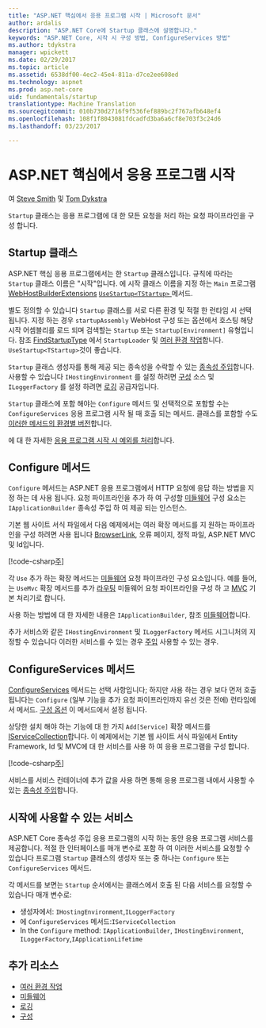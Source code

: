 ```yaml
---
title: "ASP.NET 핵심에서 응용 프로그램 시작 | Microsoft 문서"
author: ardalis
description: "ASP.NET Core에 Startup 클래스에 설명합니다."
keywords: "ASP.NET Core, 시작 시 구성 방법, ConfigureServices 방법"
ms.author: tdykstra
manager: wpickett
ms.date: 02/29/2017
ms.topic: article
ms.assetid: 6538df00-4ec2-45e4-811a-d7ce2ee608ed
ms.technology: aspnet
ms.prod: asp.net-core
uid: fundamentals/startup
translationtype: Machine Translation
ms.sourcegitcommit: 010b730d2716f9f536fef889bc2f767afb648ef4
ms.openlocfilehash: 108f1f8043081fdcadfd3ba6a6cf8e703f3c24d6
ms.lasthandoff: 03/23/2017

---
```

# <a name="application-startup-in-aspnet-core"></a>ASP.NET 핵심에서 응용 프로그램 시작

여 [Steve Smith](http://ardalis.com) 및 [Tom Dykstra](https://github.com/tdykstra/)

`Startup` 클래스는 응용 프로그램에 대 한 모든 요청을 처리 하는 요청 파이프라인을 구성 합니다.

## <a name="the-startup-class"></a>Startup 클래스

ASP.NET 핵심 응용 프로그램에서는 한 `Startup` 클래스입니다. 규칙에 따라는 `Startup` 클래스 이름은 "시작"입니다. 에 시작 클래스 이름을 지정 하는 `Main` 프로그램 [WebHostBuilderExtensions](https://docs.microsoft.com/aspnet/core/api/microsoft.aspnetcore.hosting.webhostbuilderextensions) [ `UseStartup<TStartup>` ](https://docs.microsoft.com/aspnet/core/api/microsoft.aspnetcore.hosting.webhostbuilderextensions#Microsoft_AspNetCore_Hosting_WebHostBuilderExtensions_UseStartup__1_Microsoft_AspNetCore_Hosting_IWebHostBuilder_) 메서드.

별도 정의할 수 있습니다 `Startup` 클래스를 서로 다른 환경 및 적절 한 런타임 시 선택 됩니다. 지정 하는 경우 `startupAssembly` WebHost 구성 또는 옵션에서 호스팅 해당 시작 어셈블리를 로드 되며 검색할는 `Startup` 또는 `Startup[Environment]` 유형입니다. 참조 [FindStartupType](https://github.com/aspnet/Hosting/blob/rel/1.1.0/src/Microsoft.AspNetCore.Hosting/Internal/StartupLoader.cs) 에서 `StartupLoader` 및 [여러 환경 작업](environments.md#startup-conventions)합니다. `UseStartup<TStartup>`것이 좋습니다.

`Startup` 클래스 생성자를 통해 제공 되는 종속성을 수락할 수 있는 [종속성 주입](dependency-injection.md)합니다. 사용할 수 있습니다 `IHostingEnvironment` 를 설정 하려면 [구성](configuration.md) 소스 및 `ILoggerFactory` 를 설정 하려면 [로깅](logging.md) 공급자입니다. 

`Startup` 클래스에 포함 해야는 `Configure` 메서드 및 선택적으로 포함할 수는 `ConfigureServices` 응용 프로그램 시작 될 때 호출 되는 메서드. 클래스를 포함할 수도 [이러한 메서드의 환경별 버전](environments.md#startup-conventions)합니다.

에 대 한 자세한 [응용 프로그램 시작 시 예외를 처리](error-handling.md#startup-exception-handling)합니다.

## <a name="the-configure-method"></a>Configure 메서드

`Configure` 메서드는 ASP.NET 응용 프로그램에서 HTTP 요청에 응답 하는 방법을 지정 하는 데 사용 됩니다. 요청 파이프라인을 추가 하 여 구성할 [미들웨어](middleware.md) 구성 요소는 `IApplicationBuilder` 종속성 주입 하 여 제공 되는 인스턴스.

기본 웹 사이트 서식 파일에서 다음 예제에서는 여러 확장 메서드를 지 원하는 파이프라인을 구성 하려면 사용 됩니다 [BrowserLink](http://vswebessentials.com/features/browserlink), 오류 페이지, 정적 파일, ASP.NET MVC 및 Id입니다.

[!code-csharp[주](../common/samples/WebApplication1/Startup.cs?highlight=8,9,10,14,17,19,21&start=58&end=84)]

각 `Use` 추가 하는 확장 메서드는 [미들웨어](middleware.md) 요청 파이프라인 구성 요소입니다. 예를 들어,는 `UseMvc` 확장 메서드를 추가 [라우팅](routing.md) 미들웨어 요청 파이프라인을 구성 하 고 [MVC](../mvc/index.md) 기본 처리기로 합니다.

사용 하는 방법에 대 한 자세한 내용은 `IApplicationBuilder`, 참조 [미들웨어](middleware.md)합니다.

추가 서비스와 같은 `IHostingEnvironment` 및 `ILoggerFactory` 메서드 시그니처의 지정할 수 있습니다 이러한 서비스를 수 있는 경우 [주입](dependency-injection.md) 사용할 수 있는 경우. 

## <a name="the-configureservices-method"></a>ConfigureServices 메서드

[ConfigureServices](https://docs.microsoft.com/en-us/aspnet/core/api/microsoft.aspnetcore.hosting.startupbase#Microsoft_AspNetCore_Hosting_StartupBase_ConfigureServices_Microsoft_Extensions_DependencyInjection_IServiceCollection_) 메서드는 선택 사항입니다; 하지만 사용 하는 경우 보다 먼저 호출 됩니다는 `Configure` (일부 기능을 추가 요청 파이프라인까지 유선 것은 전에) 런타임에서 메서드. [구성 옵션](configuration.md) 이 메서드에서 설정 됩니다.

상당한 설치 해야 하는 기능에 대 한 가지 `Add[Service]` 확장 메서드를 [IServiceCollection](https://docs.microsoft.com/en-us/aspnet/core/api/microsoft.extensions.dependencyinjection.iservicecollection)합니다. 이 예제에서는 기본 웹 사이트 서식 파일에서 Entity Framework, Id 및 MVC에 대 한 서비스를 사용 하 여 응용 프로그램을 구성 합니다.

[!code-csharp[주](../common/samples/WebApplication1/Startup.cs?highlight=4,7,11&start=40&end=55)]

서비스를 서비스 컨테이너에 추가 값을 사용 하면 통해 응용 프로그램 내에서 사용할 수 있는 [종속성 주입](dependency-injection.md)합니다.

## <a name="services-available-in-startup"></a>시작에 사용할 수 있는 서비스

ASP.NET Core 종속성 주입 응용 프로그램의 시작 하는 동안 응용 프로그램 서비스를 제공합니다. 적절 한 인터페이스를 매개 변수로 포함 하 여 이러한 서비스를 요청할 수 있습니다 프로그램 `Startup` 클래스의 생성자 또는 중 하나는 `Configure` 또는 `ConfigureServices` 메서드. 

각 메서드를 보면는 `Startup` 순서에서는 클래스에서 호출 된 다음 서비스를 요청할 수 있습니다 매개 변수로:

* 생성자에서: `IHostingEnvironment`,`ILoggerFactory`
* 에 `ConfigureServices` 메서드:`IServiceCollection`
* In the `Configure` method:  `IApplicationBuilder`, `IHostingEnvironment`, `ILoggerFactory`,`IApplicationLifetime`

## <a name="additional-resources"></a>추가 리소스

* [여러 환경 작업](environments.md)
* [미들웨어](middleware.md)
* [로깅](logging.md)
* [구성](configuration.md)

